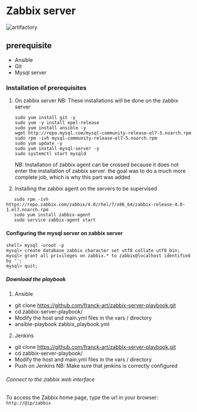 # Zabbix server

![artifactory](https://www.vm-hci.info/wp-content/uploads/2017/10/banner-zabbix.jpg)

## prerequisite

* Ansible
* Git
* Mysql server

### Installation of prerequisites

1. On zabbix server
NB:  These installations will be done on the zabbix server
   
   ```
   sudo yum install git -y
   sudo yum -y install epel-release 
   sudo yum install ansible -y
   wget http://repo.mysql.com/mysql-community-release-el7-5.noarch.rpm
   sudo rpm -ivh mysql-community-release-el7-5.noarch.rpm
   sudo yum update -y
   sudo yum install mysql-server -y
   sudo systemctl start mysqld
   ```
   
   NB: Installation of zabbix agent can be crossed because it does not enter the installation of zabbix server. the goal was to do a much more complete job, which is why this part was added

2. Installing the zabbix agent on the servers to be supervised

```
   sudo rpm -ivh https://repo.zabbix.com/zabbix/4.0/rhel/7/x86_64/zabbix-release-4.0-1.el7.noarch.rpm
   sudo yum install zabbix-agent
   sudo service zabbix-agent start
```

#### Configuring the mysql server on zabbix server

```
shell> mysql -uroot -p 
mysql> create database zabbix character set utf8 collate utf8_bin;
mysql> grant all privileges on zabbix.* to zabbix@localhost identified by '';
mysql> quit;
```

##### Download the playbook

1. Ansible
* git clone https://github.com/franck-art/zabbix-server-playbook.git
* cd zabbix-server-playbook/
* Modify the host and main.yml files in the vars / directory
* ansible-playbook zabbix_playbook.yml
2. Jenkins
* git clone https://github.com/franck-art/zabbix-server-playbook.git
* cd zabbix-server-playbook/
* Modify the host and main.yml files in the vars / directory
* Push on Jenkins
  NB: Make sure that jenkins is correctly configured

###### Connect to the zabbix web interface

To access the Zabbix home page, type the url in your browser:
`http://@ip/zabbix`

